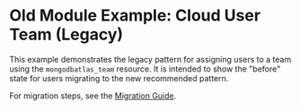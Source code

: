 # Old Module Example: Cloud User Team (Legacy)

This example demonstrates the legacy pattern for assigning users to a team using the `mongodbatlas_team` resource. It is intended to show the "before" state for users migrating to the new recommended pattern.

For migration steps, see the [Migration Guide](../../../docs/guides/cloud_user_team_assignment_migration_guide.md). 